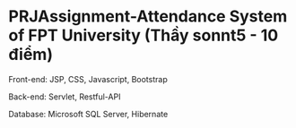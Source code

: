 # PRJAssignment-Attendance System of FPT University (Thầy sonnt5 - 10 điểm)

Front-end: JSP, CSS, Javascript, Bootstrap

Back-end: Servlet, Restful-API

Database: Microsoft SQL Server, Hibernate

